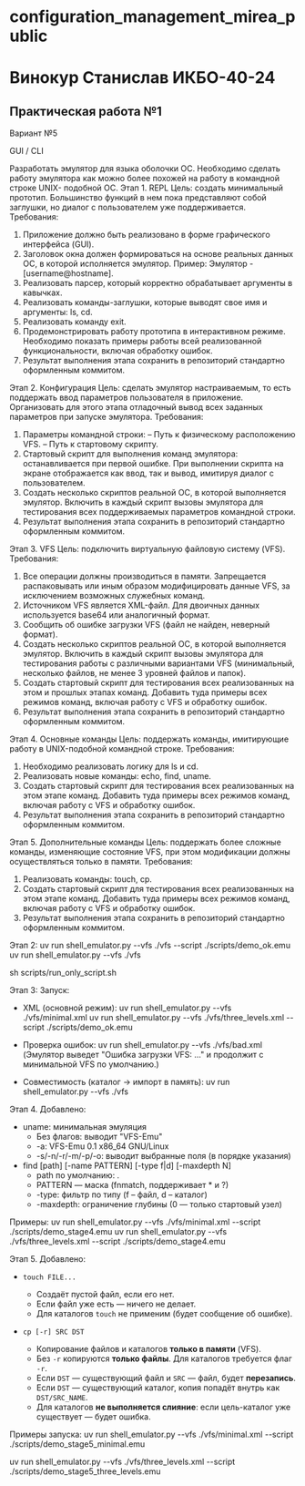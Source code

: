 # configuration_management_mirea_public

# Винокур Станислав ИКБО-40-24
## Практическая работа №1
Вариант №5

GUI / CLI

Разработать эмулятор для языка оболочки ОС. Необходимо сделать работу 
эмулятора  как  можно  более  похожей  на  работу  в  командной  строке  UNIX-
подобной ОС. 
Этап 1. REPL 
Цель:  создать  минимальный  прототип.  Большинство  функций  в  нем  пока 
представляют собой заглушки, но диалог с пользователем уже поддерживается. 
Требования: 
1. Приложение должно быть реализовано в форме графического интерфейса 
(GUI). 
2. Заголовок окна должен формироваться на основе реальных данных ОС, в 
которой исполняется эмулятор. Пример: Эмулятор - [username@hostname]. 
3. Реализовать парсер, который корректно обрабатывает аргументы в 
кавычках. 
4. Реализовать команды-заглушки, которые выводят свое имя и аргументы: ls, 
cd. 
5. Реализовать команду exit. 
6. Продемонстрировать работу прототипа в интерактивном режиме. 
Необходимо показать примеры работы всей реализованной 
функциональности, включая обработку ошибок. 
7. Результат выполнения этапа сохранить в репозиторий стандартно 
оформленным коммитом. 

Этап 2. Конфигурация 
Цель: сделать эмулятор настраиваемым, то есть поддержать ввод параметров 
пользователя в приложение. Организовать для этого этапа отладочный вывод всех 
заданных параметров при запуске эмулятора. 
Требования: 
1. Параметры командной строки: 
– Путь к физическому расположению VFS. 
– Путь к стартовому скрипту. 
2. Стартовый скрипт для выполнения команд эмулятора: останавливается при 
первой ошибке. При выполнении скрипта на экране отображается как ввод, 
так и вывод, имитируя диалог с пользователем. 
3. Создать несколько скриптов реальной ОС, в которой выполняется эмулятор. 
Включить в каждый скрипт вызовы эмулятора для тестирования всех 
поддерживаемых параметров командной строки. 
4. Результат выполнения этапа сохранить в репозиторий стандартно 
оформленным коммитом. 

Этап 3. VFS 
Цель: подключить виртуальную файловую систему (VFS). 
Требования: 
1. Все операции должны производиться в памяти. Запрещается распаковывать 
или иным образом модифицировать данные VFS, за исключением 
возможных служебных команд. 
2. Источником VFS является XML-файл. Для двоичных данных используется 
base64 или аналогичный формат. 
3. Сообщить об ошибке загрузки VFS (файл не найден, неверный формат). 
4. Создать несколько скриптов реальной ОС, в которой выполняется эмулятор. 
Включить в каждый скрипт вызовы эмулятора для тестирования работы c 
различными вариантами VFS (минимальный, несколько файлов, не менее 3 
уровней файлов и папок). 
5. Создать стартовый скрипт для тестирования всех реализованных на этом и 
прошлых этапах команд. Добавить туда примеры всех режимов команд, 
включая работу с VFS и обработку ошибок. 
6. Результат выполнения этапа сохранить в репозиторий стандартно 
оформленным коммитом. 

Этап 4. Основные команды 
Цель:  поддержать  команды,  имитирующие  работу  в  UNIX-подобной 
командной строке. 
Требования: 
1. Необходимо реализовать логику для ls и cd. 
2. Реализовать новые команды: echo, find, uname. 
3. Создать стартовый скрипт для тестирования всех реализованных на этом 
этапе команд. Добавить туда примеры всех режимов команд, включая 
работу с VFS и обработку ошибок. 
4. Результат выполнения этапа сохранить в репозиторий стандартно 
оформленным коммитом. 


Этап 5. Дополнительные команды 
Цель: поддержать более сложные команды, изменяющие состояние VFS, при 
этом модификации должны осуществляться только в памяти. 
Требования: 
1. Реализовать команды: touch, cp. 
2. Создать стартовый скрипт для тестирования всех реализованных на этом 
этапе команд. Добавить туда примеры всех режимов команд, включая 
работу с VFS и обработку ошибок. 
3. Результат выполнения этапа сохранить в репозиторий стандартно 
оформленным коммитом. 


Этап 2:
uv run shell_emulator.py --vfs ./vfs --script ./scripts/demo_ok.emu
uv run shell_emulator.py --vfs ./vfs

sh scripts/run_only_script.sh

Этап 3:
Запуск:
- XML (основной режим):
  uv run shell_emulator.py --vfs ./vfs/minimal.xml
  uv run shell_emulator.py --vfs ./vfs/three_levels.xml --script ./scripts/demo_ok.emu

- Проверка ошибок:
  uv run shell_emulator.py --vfs ./vfs/bad.xml
  (Эмулятор выведет "Ошибка загрузки VFS: ..." и продолжит с минимальной VFS по умолчанию.)

- Совместимость (каталог → импорт в память):
  uv run shell_emulator.py --vfs ./vfs

Этап 4.
Добавлено:
- uname: минимальная эмуляция
  * Без флагов: выводит "VFS-Emu"
  * -a: VFS-Emu <hostname> 0.1 x86_64 GNU/Linux
  * -s/-n/-r/-m/-p/-o: выводит выбранные поля (в порядке указания)
- find [path] [-name PATTERN] [-type f|d] [-maxdepth N]
  * path по умолчанию: .
  * PATTERN — маска (fnmatch, поддерживает * и ?)
  * -type: фильтр по типу (f – файл, d – каталог)
  * -maxdepth: ограничение глубины (0 — только стартовый узел)

Примеры:
  uv run shell_emulator.py --vfs ./vfs/minimal.xml --script ./scripts/demo_stage4.emu
  uv run shell_emulator.py --vfs ./vfs/three_levels.xml --script ./scripts/demo_stage4.emu

Этап 5. Добавлено:

- `touch FILE...`
  - Создаёт пустой файл, если его нет.
  - Если файл уже есть — ничего не делает.
  - Для каталогов `touch` не применим (будет сообщение об ошибке).

- `cp [-r] SRC DST`
  - Копирование файлов и каталогов **только в памяти** (VFS).
  - Без `-r` копируются **только файлы**. Для каталогов требуется флаг `-r`.
  - Если `DST` — существующий файл и `SRC` — файл, будет **перезапись**.
  - Если `DST` — существующий каталог, копия попадёт внутрь как `DST/SRC_NAME`.
  - Для каталогов **не выполняется слияние**: если цель-каталог уже существует — будет ошибка.

Примеры запуска:
uv run shell_emulator.py --vfs ./vfs/minimal.xml --script ./scripts/demo_stage5_minimal.emu

uv run shell_emulator.py --vfs ./vfs/three_levels.xml --script ./scripts/demo_stage5_three_levels.emu